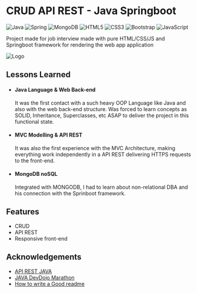 
# CRUD API REST - Java Springboot

![Java](https://img.shields.io/badge/java-%23ED8B00.svg?style=for-the-badge&logo=java&logoColor=white) ![Spring](https://img.shields.io/badge/spring-%236DB33F.svg?style=for-the-badge&logo=spring&logoColor=white) ![MongoDB](https://img.shields.io/badge/MongoDB-%234ea94b.svg?style=for-the-badge&logo=mongodb&logoColor=white) ![HTML5](https://img.shields.io/badge/html5-%23E34F26.svg?style=for-the-badge&logo=html5&logoColor=white) ![CSS3](https://img.shields.io/badge/css3-%231572B6.svg?style=for-the-badge&logo=css3&logoColor=white) ![Bootstrap](https://img.shields.io/badge/bootstrap-%23563D7C.svg?style=for-the-badge&logo=bootstrap&logoColor=white) ![JavaScript](https://img.shields.io/badge/javascript-%23323330.svg?style=for-the-badge&logo=javascript&logoColor=%23F7DF1E)

Project made for job interview made with pure HTML/CSS/JS and Springboot framework for rendering the web app application


![Logo](https://www.luiztools.com.br/wp-content/uploads/2017/07/CRUD.png)


## Lessons Learned

- #### Java Language & Web Back-end
    It was the first contact with a such heavy OOP Language like Java and also with the web back-end structure. Was forced to learn concepts as SOLID, Inheritance, Superclasses, etc ASAP to deliver the project in this functional state.

- #### MVC Modelling & API REST
    It was also the first experience with the MVC Architecture, making everything work independently in a API REST delivering HTTPS requests to the front-end.   

- #### MongoDB noSQL
    Integrated with MONGODB, I had to learn about non-relational DBA and his connection with the Sprinboot framework.
## Features

- CRUD
- API REST
- Responsive front-end



## Acknowledgements

 - [API REST JAVA](https://hevodata.com/learn/spring-boot-rest-api/)
 - [JAVA DevDojo Marathon](https://www.youtube.com/watch?v=VKjFuX91G5Q&list=PL62G310vn6nFIsOCC0H-C2infYgwm8SWW)
 - [How to write a Good readme](https://bulldogjob.com/news/449-how-to-write-a-good-readme-for-your-github-project)


